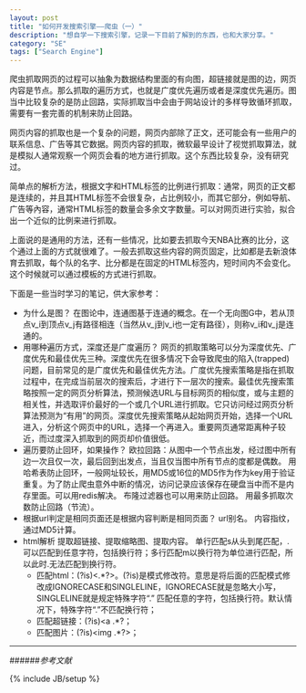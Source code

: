 ```yaml
---
layout: post
title: "如何开发搜索引擎——爬虫（一）"
description: "想自学一下搜索引擎，记录一下目前了解到的东西，也和大家分享。"
category: "SE"
tags: ["Search Engine"]
---
```

 
爬虫抓取网页的过程可以抽象为数据结构里面的有向图，超链接就是图的边，网页内容是节点。那么抓取的遍历方式，也就是广度优先遍历或者是深度优先遍历。图当中比较复杂的是防止回路，实际抓取当中会由于网站设计的多样导致循环抓取，需要有一套完善的机制来防止回路。

网页内容的抓取也是一个复杂的问题，网页内部除了正文，还可能会有一些用户的联系信息、广告等其它数据。网页内容的抓取，微软最早设计了视觉抓取算法，就是模拟人通常观察一个网页会看的地方进行抓取。这个东西比较复杂，没有研究过。

简单点的解析方法，根据文字和HTML标签的比例进行抓取：通常，网页的正文都是连续的，并且其HTML标签不会很复杂，占比例较小，而其它部分，例如导航、广告等內容，通常HTML标签的数量会多余文字数量。可以对网页进行实验，拟合出一个近似的比例来进行抓取。

上面说的是通用的方法，还有一些情况，比如要去抓取今天NBA比赛的比分，这个通过上面的方式就很难了。一般去抓取这些内容的网页固定，比如都是去新浪体育去抓取，每个队的名字、比分都是在固定的HTML标签内，短时间内不会变化。这个时候就可以通过模板的方式进行抓取。

下面是一些当时学习的笔记，供大家参考：

+ 为什么是图？
在图论中，连通图基于连通的概念。在一个无向图G中，若从顶点v_i到顶点v_j有路径相连（当然从v_j到v_i也一定有路径），则称v_i和v_j是连通的。
+ 用哪种遍历方式，深度还是广度遍历？
网页的抓取策略可以分为深度优先、广度优先和最佳优先三种。深度优先在很多情况下会导致爬虫的陷入(trapped)问题，目前常见的是广度优先和最佳优先方法。广度优先搜索策略是指在抓取过程中，在完成当前层次的搜索后，才进行下一层次的搜索。最佳优先搜索策略按照一定的网页分析算法，预测候选URL与目标网页的相似度，或与主题的相关性，并选取评价最好的一个或几个URL进行抓取。它只访问经过网页分析算法预测为“有用”的网页。深度优先搜索策略从起始网页开始，选择一个URL进入，分析这个网页中的URL，选择一个再进入。重要网页通常距离种子较近，而过度深入抓取到的网页却价值很低。
+ 遍历要防止回环，如果操作？
欧拉回路：从图中一个节点出发，经过图中所有边一次且仅一次，最后回到出发点，当且仅当图中所有节点的度都是偶数。
用哈希表防止回环，一般网址较长，用MD5或16位的MD5作为作为key用于验证重复。为了防止爬虫意外中断的情况，访问记录应该保存在硬盘当中而不是内存里面。可以用redis解决。
布隆过滤器也可以用来防止回路。
用最多抓取次数防止回路（节流）。
+ 根据url判定是相同页面还是根据内容判断是相同页面？
url别名。
内容指纹，通过MD5计算。
+ html解析
提取超链接、提取缩略图、提取内容。
单行匹配s从头到尾匹配，.可以匹配到任意字符，包括换行符；多行匹配m以换行符为单位进行匹配，所以此时.无法匹配到换行符。
	+ 匹配html：(?is)<.*?>。(?is)是模式修改符。意思是将后面的匹配模式修改成IGNORECASE和SINGLELINE，IGNORECASE就是忽略大小写，SINGLELINE就是规定特殊字符“.” 匹配任意的字符，包括换行符。默认情况下，特殊字符“.”不匹配换行符；
	+ 匹配超链接：(?is)<a .*?</a>；
	+ 匹配图片：(?is)<img .*?>；
 
---

######*参考文献*

 
{% include JB/setup %}